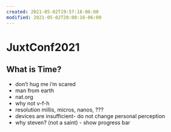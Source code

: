 ```yaml
---
created: 2021-05-02T19:57:18-06:00
modified: 2021-05-02T20:00:16-06:00
---
```


# JuxtConf2021

## What is Time?

- don’t hug me i’m scared 
- man from earth
- nat.org
- why not v-f-h 
- resolution millis, micros, nanos, ???
- devices are insufficient- do not change personal perception 
- why steven? (not a saint) - show progress bar